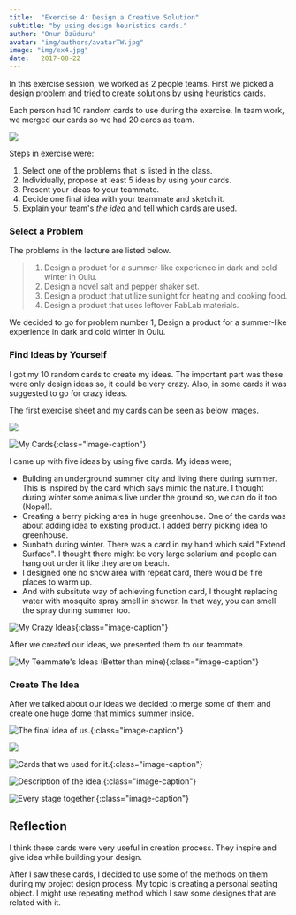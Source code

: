 ```yaml
---
title:  "Exercise 4: Design a Creative Solution"
subtitle: "by using design heuristics cards."
author: "Onur Özüduru"
avatar: "img/authors/avatarTW.jpg"
image: "img/ex4.jpg"
date:   2017-08-22
---
```


In this exercise session, we worked as 2 people teams. First we picked a design problem and tried to create solutions by using heuristics cards.

Each person had 10 random cards to use during the exercise. In team work, we merged our cards so we had 20 cards as team.

![](img/ex4/concat_c0e6b6e3-12dd-4c1f-8170-34ada977782d.png)

Steps in exercise were:

1. Select one of the problems that is listed in the class.
2. Individually, propose at least 5 ideas by using your cards.
3. Present your ideas to your teammate.
4. Decide one final idea with your teammate and sketch it.
5. Explain your team's _the idea_ and tell which cards are used.

### Select a Problem

The problems in the lecture are listed below.

> 1. Design a product for a summer-like experience in dark and cold winter in Oulu.
> 2. Design a novel salt and pepper shaker set.
> 3. Design a product that utilize sunlight for heating and cooking food.
> 4. Design a product that uses leftover FabLab materials.

We decided to go for problem number 1, Design a product for a summer-like experience in dark and cold winter in Oulu.

### Find Ideas by Yourself

I got my 10 random cards to create my ideas. The important part was these were only design ideas so, it could be very crazy. Also, in some cards it was suggested to go for crazy ideas.

The first exercise sheet and my cards can be seen as below images.

![](img/ex4/IMG_20170822_133716_1583181686.jpg)

![My Cards](img/ex4/IMG_20170822_134114_-1557050318.jpg){:class="image-caption"}

I came up with five ideas by using five cards. My ideas were;

- Building an underground summer city and living there during summer. This is inspired by the card which says mimic the nature. I thought during winter some animals live under the ground so, we can do it too (Nope!).
- Creating a berry picking area in huge greenhouse. One of the cards was about adding idea to existing product. I added berry picking idea to greenhouse.
- Sunbath during winter. There was a card in my hand which said "Extend Surface". I thought there might be very large solarium and people can hang out under it like they are on beach.
- I designed one no snow area with repeat card, there would be fire places to warm up.
- And with subsitute way of achieving function card, I thought replacing water with mosquito spray smell in shower. In that way, you can smell the spray during summer too.

![My Crazy Ideas](img/ex4/concat_fdd16484-c7ad-440a-9b7f-007749530d31.png){:class="image-caption"}

After we created our ideas, we presented them to our teammate.

![My Teammate's Ideas (Better than mine)](img/ex4/IMG_20170822_150733_1583181686.jpg){:class="image-caption"}

### Create The Idea

After we talked about our ideas we decided to merge some of them and create one huge dome that mimics summer inside.

![The final idea of us.](img/ex4/IMG_20170822_143357_-1738843856.jpg){:class="image-caption"}

![](img/ex4/IMG_20170822_143451_483856819.jpg)

![Cards that we used for it.](img/ex4/IMG_20170822_143927_-1311447080.jpg){:class="image-caption"}

![Description of the idea.](img/ex4/IMG_20170822_144905_767905045.jpg){:class="image-caption"}

![Every stage together.](img/ex4/IMG_20170822_150802_-1557050318.jpg){:class="image-caption"}

## Reflection

I think these cards were very useful in creation process. They inspire and give idea while building your design.

After I saw these cards, I decided to use some of the methods on them during my project design process. My topic is creating a personal seating object. I might use repeating method which I saw some designes that are related with it.
